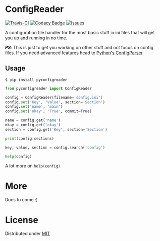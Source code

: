 # ConfigReader

[![Travis-CI](https://img.shields.io/travis/giantas/pyconfigreader.svg?maxAge=2592001)](https://travis-ci.org/giantas/pyconfigreader)
[![Codacy Badge](https://api.codacy.com/project/badge/Coverage/5f3132cafe78478dbdeb081b53d3661d)](https://www.codacy.com/app/giantas/pyconfigreader?utm_source=github.com&utm_medium=referral&utm_content=giantas/pyconfigreader&utm_campaign=Badge_Coverage)
[![Issues](https://img.shields.io/github/issues-raw/giantas/pyconfigreader/website.svg)](https://github.com/giantas/pyconfigreader/issues)

A configuration file handler for the most basic stuff in ini files that will get you up and running in no time.

***PS***: This is just to get you working on other stuff and not focus on config files. If you need advanced features head to [Python's ConfigParser](https://docs.python.org/3/library/configparser.html).

## Usage

```
$ pip install pyconfigreader
```

```python
from pyconfigreader import ConfigReader

config = ConfigReader(filename='config.ini')
config.set('Key', 'Value', section='Section')
config.set('name', 'main')
config.set('okay', 'True', commit=True)

name = config.get('name')
okay = config.get('okay')
section = config.get('Key', section='Section')

print(config.sections)

key, value, section = config.search('config')

help(config)
```
A lot more on `help(config)`

# More
Docs to come :)

# License
Distributed under [MIT](LICENSE)

